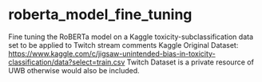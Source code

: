 # roberta_model_fine_tuning
Fine tuning the RoBERTa model on a Kaggle toxicity-subclassification data set to be applied to Twitch stream comments  Kaggle Original Dataset: https://www.kaggle.com/c/jigsaw-unintended-bias-in-toxicity-classification/data?select=train.csv  Twitch Dataset is a private resource of UWB otherwise would also be included.
